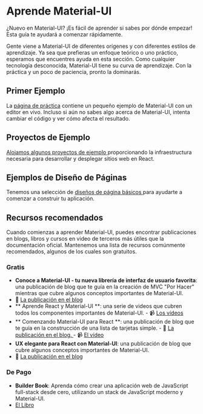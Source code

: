 # Aprende Material-UI

<p class="description">¿Nuevo en Material-UI? ¡Es fácil de aprender si sabes por dónde empezar! Esta guía te ayudará a comenzar rápidamente.</p>

Gente viene a Material-UI de diferentes orígenes y con diferentes estilos de aprendizaje. Ya sea que prefieras un enfoque teórico o uno práctico, esperamos que encuentres ayuda en esta sección. Como cualquier tecnología desconocida, Material-UI tiene su curva de aprendizaje. Con la práctica y un poco de paciencia, pronto la dominarás.

## Primer Ejemplo

La [página de práctica](/getting-started/usage/#quick-start) contiene un pequeño ejemplo de Material-UI con un editor en vivo. Incluso si aún no sabes algo acerca de Material-UI, intenta cambiar el código y ver cómo afecta el resultado.

## Proyectos de Ejemplo

[ Alojamos algunos proyectos de ejemplo ](/getting-started/example-projects/) proporcionando la infraestructura necesaria para desarrollar y desplegar sitios web en React.

## Ejemplos de Diseño de Páginas

Tenemos una selección de [ diseños de página básicos ](/getting-started/page-layout-examples/) para ayudarte a comenzar a construir tu aplicación.

## Recursos recomendados

Cuando comienzas a aprender Material-UI, puedes encontrar publicaciones en blogs, libros y cursos en video de terceros más útiles que la documentación oficial. Mantenemos una lista de recursos comúnmente recomendados, algunos de los cuales son gratuitos.

### Gratis

- **Conoce a Material-UI - tu nueva librería de interfaz de usuario favorita**: una publicación de blog que te guía en la creación de MVC "Por Hacer" mientras que cubre algunos conceptos importantes de Material-UI. 
 - 📝 [ La publicación en el blog ](https://medium.freecodecamp.org/meet-your-material-ui-your-new-favorite-user-interface-library-6349a1c88a8c)
- ** Aprende React y Material-UI **: una serie de videos que cubren todos los componentes importantes de Material-UI. - 📹 [ Los vídeos ](https://www.youtube.com/watch?v=xm4LX5fJKZ8&list=PLcCp4mjO-z98WAu4sd0eVha1g-NMfzHZk)
- ** Comenzando Material-UI para React **: una publicación de blog que te guía en la construcción de una lista de tarjetas simple. - 📝 [ La publicación en el blog. ](https://medium.com/codingthesmartway-com-blog/getting-started-with-material-ui-for-react-material-design-for-react-364b2688b555) - 📹 [ El vídeo ](https://www.youtube.com/watch?v=PWadEeOuv5o)
- **UX elegante para React con Material-UI**: una publicación de blog que cubre algunos conceptos importantes de Material-UI. 
 - 📝 [ La publicación en el blog ](https://alligator.io/react/material-ui/)

### De Pago

- **Builder Book**: Aprenda cómo crear una aplicación web de JavaScript full-stack desde cero, utilizando un stack de JavaScript moderno y Material-UI. 
 - [El Libro](https://builderbook.org/book)